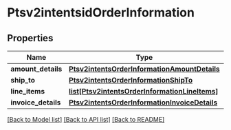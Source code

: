 # Ptsv2intentsidOrderInformation

## Properties
Name | Type | Description | Notes
------------ | ------------- | ------------- | -------------
**amount_details** | [**Ptsv2intentsOrderInformationAmountDetails**](Ptsv2intentsOrderInformationAmountDetails.md) |  | [optional] 
**ship_to** | [**Ptsv2intentsOrderInformationShipTo**](Ptsv2intentsOrderInformationShipTo.md) |  | [optional] 
**line_items** | [**list[Ptsv2intentsOrderInformationLineItems]**](Ptsv2intentsOrderInformationLineItems.md) |  | [optional] 
**invoice_details** | [**Ptsv2intentsOrderInformationInvoiceDetails**](Ptsv2intentsOrderInformationInvoiceDetails.md) |  | [optional] 

[[Back to Model list]](../README.md#documentation-for-models) [[Back to API list]](../README.md#documentation-for-api-endpoints) [[Back to README]](../README.md)


